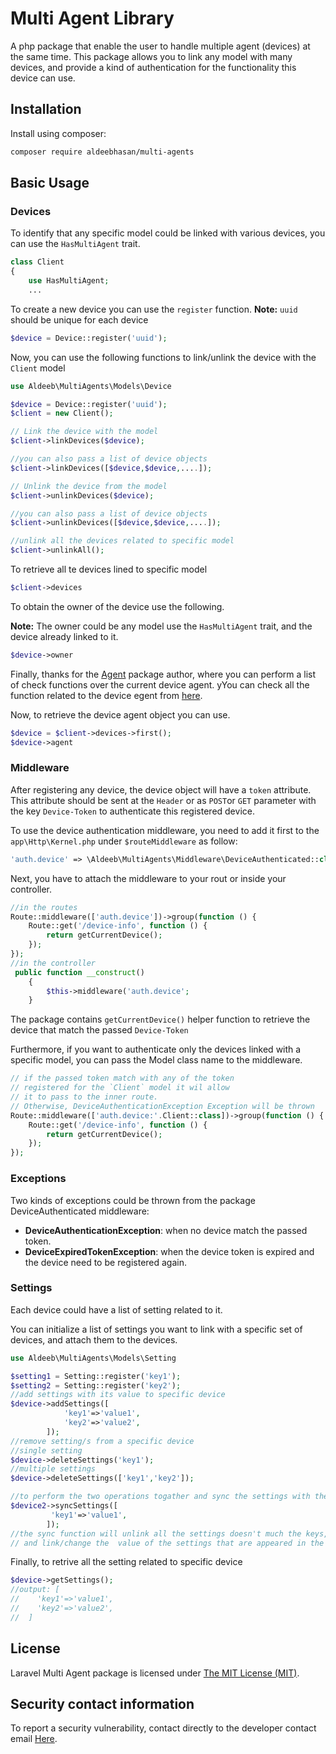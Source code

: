 Multi Agent Library
=====
A php package that enable the user to handle multiple agent (devices) at the same time. This package allows you to link
any model with many devices, and provide a kind of authentication for the functionality this device can use.


Installation
------------

Install using composer:

```bash
composer require aldeebhasan/multi-agents
```

Basic Usage
-----------

### Devices

To identify that any specific model could be linked with various devices, you can use the `HasMultiAgent` trait.

```php
class Client 
{
    use HasMultiAgent;
    ...
```

To create a new device you can use the `register` function.
<b>Note:</b> `uuid` should be unique for each device

```php
$device = Device::register('uuid');
```

Now, you can use the following functions to link/unlink the device with the `Client` model

```php
use Aldeeb\MultiAgents\Models\Device

$device = Device::register('uuid');
$client = new Client();

// Link the device with the model
$client->linkDevices($device);

//you can also pass a list of device objects
$client->linkDevices([$device,$device,....]);

// Unlink the device from the model
$client->unlinkDevices($device);

//you can also pass a list of device objects
$client->unlinkDevices([$device,$device,....]);

//unlink all the devices related to specific model
$client->unlinkAll();
```

To retrieve all te devices lined to specific model

```php
$client->devices
```
To obtain the owner of the device use the following.

<b>Note:</b> The owner could be any model use the `HasMultiAgent` trait, and the device already linked to it.

```php
$device->owner
```

Finally, thanks for the [Agent](https://github.com/jenssegers/agent) package author, where you can perform a list of
check functions over the current device agent. yYou can check all the function related to the device egent
from [here](https://github.com/jenssegers/agent).

Now, to retrieve the device agent object you can use.

```php
$device = $client->devices->first();
$device->agent
```

### Middleware
After registering any device, the device object will have a `token` attribute.
This attribute should be sent at the `Header` or as `POST`or `GET` parameter with the key `Device-Token` to authenticate this registered device.

To use the device authentication middleware, you need to add it first to the `app\Http\Kernel.php` under `$routeMiddleware` as follow:
```php
'auth.device' => \Aldeeb\MultiAgents\Middleware\DeviceAuthenticated::class,
```
Next, you have to attach the middleware to your rout or inside your controller.
```php
//in the routes
Route::middleware(['auth.device'])->group(function () {
    Route::get('/device-info', function () {
        return getCurrentDevice();
    });
});
//in the controller
 public function __construct()
    {
        $this->middleware('auth.device';
    }
```
The package contains `getCurrentDevice()` helper function to retrieve the device that match the passed `Device-Token`

Furthermore, if you want to  authenticate only the devices linked with a specific model, you can pass the Model class name to the middleware.
```php
// if the passed token match with any of the token
// registered for the `Client` model it wil allow
// it to pass to the inner route.
// Otherwise, DeviceAuthenticationException Exception will be thrown
Route::middleware(['auth.device:'.Client::class])->group(function () {
    Route::get('/device-info', function () {
        return getCurrentDevice();
    });
});
```
### Exceptions
Two kinds of exceptions could be thrown from the package DeviceAuthenticated middleware:

- **DeviceAuthenticationException**: when no device match the passed token.
- **DeviceExpiredTokenException**: when the device token is expired and the device need to be registered again.

### Settings

Each device could have a list of setting related to it.

You can initialize a list of settings you want to link with a specific set of devices, and attach them to the devices.

```php
use Aldeeb\MultiAgents\Models\Setting

$setting1 = Setting::register('key1');
$setting2 = Setting::register('key2');
//add settings with its value to specific device
$device->addSettings([
            'key1'=>'value1',
            'key2'=>'value2',
        ]);
//remove setting/s from a specific device
//single setting
$device->deleteSettings('key1'); 
//multiple settings
$device->deleteSettings(['key1','key2']); 

//to perform the two operations togather and sync the settings with their value with specific device
$device2->syncSettings([
         'key1'=>'value1',
        ]);
//the sync function will unlink all the settings doesn't much the keys,
// and link/change the  value of the settings that are appeared in the  provided list

```

Finally, to retrive all the setting related to specific device

```php
$device->getSettings(); 
//output: [
//    'key1'=>'value1',
//    'key2'=>'value2',
//  ]

```


## License

Laravel Multi Agent package is licensed under [The MIT License (MIT)](https://github.com/git/git-scm.com/blob/main/MIT-LICENSE.txt).

## Security contact information

To report a security vulnerability, contact directly to the developer contact email [Here](mailto:aldeeb.91@gmail.com).
